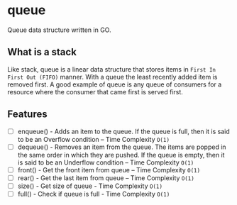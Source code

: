 # queue
Queue data structure written in GO.

## What is a stack
Like stack, queue is a linear data structure that stores items in `First In First Out (FIFO)` manner. With a queue the least recently added item is removed first. A good example of queue is any queue of consumers for a resource where the consumer that came first is served first.

## Features
- [ ] enqueue() - Adds an item to the queue. If the queue is full, then it is said to be an Overflow condition – Time Complexity `O(1)`
- [ ] dequeue() - Removes an item from the queue. The items are popped in the same order in which they are pushed. If the queue is empty, then it is said to be an Underflow condition – Time Complexity `O(1)`
- [ ] front() - Get the front item from queue – Time Complexity `O(1)`
- [ ] rear() - Get the last item from queue – Time Complexity `O(1)`
- [ ] size() - Get size of queue - Time Complexity `O(1)`
- [ ] full() - Check if queue is full - Time Complexity `O(1)`